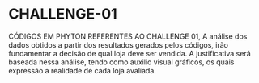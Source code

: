 # CHALLENGE-01
CÓDIGOS EM PHYTON REFERENTES AO CHALLENGE 01, 
A análise dos dados obtidos a partir dos resultados gerados pelos códigos, irão fundamentar a decisão de qual loja deve ser vendida.
A justificativa será baseada nessa análise, tendo como auxilio visual gráficos, os quais expressão a realidade de cada loja avaliada.  
